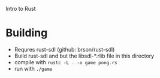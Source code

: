 Intro to Rust

Building
========

+ Requres rust-sdl (github: brson/rust-sdl)
+ Build rust-sdl and but the libsdl-*.rlib file in this directory
+ compile with `rustc -L . -o game pong.rs`
+ run with `./game`
